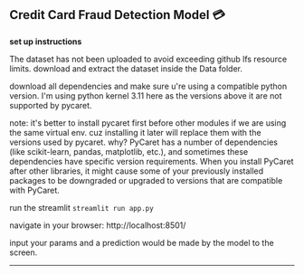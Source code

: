 ## Credit Card Fraud Detection Model 💳


 



**set up instructions**

The dataset has not been uploaded to avoid exceeding github lfs resource limits. download and extract the dataset inside the Data folder.

download all dependencies and make sure u're using a compatible python version.
I'm using python kernel 3.11 here as the versions above it are not supported by pycaret.

note: it's better to install pycaret first before other modules if we are using the same virtual env. cuz installing it later will replace them with the versions used by pycaret. why? PyCaret has a number of dependencies (like scikit-learn, pandas, matplotlib, etc.), and sometimes these dependencies have specific version requirements. When you install PyCaret after other libraries, it might cause some of your previously installed packages to be downgraded or upgraded to versions that are compatible with PyCaret.


run the streamlit
`streamlit run app.py`

navigate in your browser:
http://localhost:8501/

input your params and a prediction would be made by the model to the screen.


---

